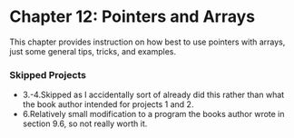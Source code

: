 # Chapter 12: Pointers and Arrays
This chapter provides instruction on how best to use pointers with arrays, just some general tips, tricks, and examples.

### Skipped Projects
* 3.-4.Skipped as I accidentally sort of already did this rather than what the book author intended for projects 1 and 2.
* 6.Relatively small modification to a program the books author wrote in section 9.6, so not really worth it.